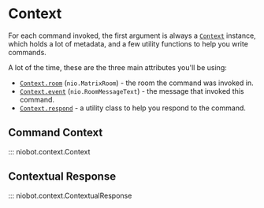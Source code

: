 # Context
For each command invoked, the first argument is always a [`Context`](#command-context) instance, which holds a lot of
metadata, and a few utility functions to help you write commands.

A lot of the time, these are the three main attributes you'll be using:

* [`Context.room`](#niobot.context.Context.room) (`nio.MatrixRoom`) - the room the command was invoked in.
* [`Context.event`](#niobot.context.Context.event) (`nio.RoomMessageText`) - the message that invoked this command.
* [`Context.respond`](#niobot.context.Context.respond) - a utility class to help you respond to the command.

## Command Context
::: niobot.context.Context

## Contextual Response
::: niobot.context.ContextualResponse
